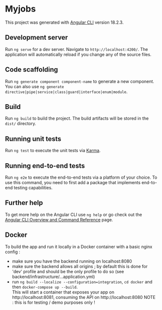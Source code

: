 # Myjobs

This project was generated with [Angular CLI](https://github.com/angular/angular-cli) version 18.2.3.

## Development server

Run `ng serve` for a dev server. Navigate to `http://localhost:4200/`. The application will automatically reload if you change any of the source files.

## Code scaffolding

Run `ng generate component component-name` to generate a new component. You can also use `ng generate directive|pipe|service|class|guard|interface|enum|module`.

## Build

Run `ng build` to build the project. The build artifacts will be stored in the `dist/` directory.

## Running unit tests

Run `ng test` to execute the unit tests via [Karma](https://karma-runner.github.io).

## Running end-to-end tests

Run `ng e2e` to execute the end-to-end tests via a platform of your choice. To use this command, you need to first add a package that implements end-to-end testing capabilities.

## Further help

To get more help on the Angular CLI use `ng help` or go check out the [Angular CLI Overview and Command Reference](https://angular.dev/tools/cli) page.

## Docker
To build the app and run it locally in a Docker container with a basic nginx config : 
- make sure you have the backend running on localhost:8080
- make sure the backend allows all origins ; by default this is done for 'dev' profile and should be the only profile to do so (see backend/infrastructure/...application.yml)
- run `ng build --localize --configuration=integration`, `cd docker` and then `docker-compose up --build`.  
This will start a container that exposes your app on http://localhost:8081, consuming the API on http://localhost:8080
NOTE : this is for testing / demo purposes only !
